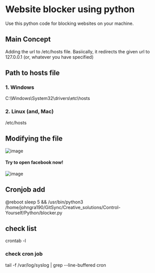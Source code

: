 # Website blocker using python

Use this python code for blocking websites on your machine.

## Main Concept

Adding the url to /etc/hosts file.
Basiically, it redirects the given url to 127.0.0.1 (or, whatever you have specified)

## Path to hosts file

### 1. Windows

C:\Windows\System32\drivers\etc\hosts

### 2. Linux (and, Mac)

/etc/hosts

## Modifying the file

![image](https://user-images.githubusercontent.com/26179770/45574589-232fc480-b88e-11e8-8407-a341ddd752d6.png)

#### Try to open facebook now!

![image](https://user-images.githubusercontent.com/26179770/45574623-4490b080-b88e-11e8-940c-351f8f390964.png)


## Cronjob add
@reboot sleep 5 &&  /usr/bin/python3 /home/johngra190/GitSync/Creative_solutions/Control-Yourself/Python/blocker.py


## check list
crontab -l

### check cron job 

tail -f /var/log/syslog | grep --line-buffered cron

